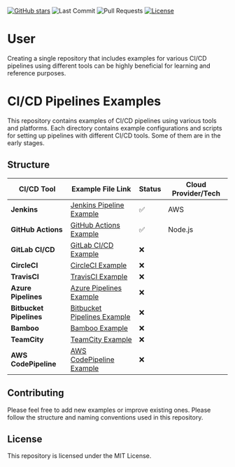 [![GitHub stars](https://img.shields.io/github/stars/Dharma-09/CI-CD-pipelines-examples)](https://github.com/Dharma-09/CI-CD-pipelines-examples/stargazers)
![Last Commit](https://img.shields.io/github/last-commit/Dharma-09/CI-CD-pipelines-examples)
![Pull Requests](https://img.shields.io/github/issues-pr-raw/Dharma-09/CI-CD-pipelines-examples)
[![License](https://img.shields.io/github/license/Dharma-09/CI-CD-pipelines-examples)](https://github.com/Dharma-09/CI-CD-pipelines-examples/blob/master/LICENSE)

# User
Creating a single repository that includes examples for various CI/CD pipelines using different tools can be highly beneficial for learning and reference purposes.


# CI/CD Pipelines Examples
This repository contains examples of CI/CD pipelines using various tools and platforms. Each directory contains example configurations and scripts for setting up pipelines with different CI/CD tools. Some of them are in the early stages.

## Structure

| CI/CD Tool              | Example File Link                                                | Status | Cloud Provider/Tech |
|-------------------------|------------------------------------------------------------------|--------|----------------|
| **Jenkins**             | [Jenkins Pipeline Example](./Jenkins/README.md)                  | ✅     |      AWS       |
| **GitHub Actions**      | [GitHub Actions Example](./GitHub-Actions/README.md)             | ✅     |     Node.js    |
| **GitLab CI/CD**        | [GitLab CI/CD Example](./GitLab_CI_CD/README.md)                 | ❌     ||
| **CircleCI**            | [CircleCI Example](./CircleCI/README.md)                         | ❌     ||
| **TravisCI**            | [TravisCI Example](./TravisCI/README.md)                         | ❌     ||
| **Azure Pipelines**     | [Azure Pipelines Example](./Azure_Pipelines/README.md)           | ❌     ||
| **Bitbucket Pipelines** | [Bitbucket Pipelines Example](./Bitbucket_Pipelines/README.md)   | ❌     ||
| **Bamboo**              | [Bamboo Example](./Bamboo/README.md)                             | ❌     ||
| **TeamCity**            | [TeamCity Example](./TeamCity/README.md)                         | ❌     ||
| **AWS CodePipeline**    | [AWS CodePipeline Example](./AWS_CodePipeline/README.md)         | ❌     ||

## Contributing

Please feel free to add new examples or improve existing ones. Please follow the structure and naming conventions used in this repository.

## License

This repository is licensed under the MIT License.
